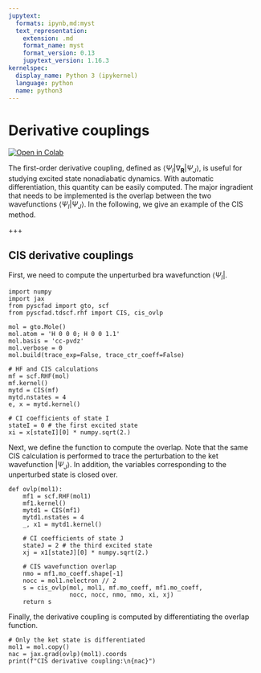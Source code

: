 ```yaml
---
jupytext:
  formats: ipynb,md:myst
  text_representation:
    extension: .md
    format_name: myst
    format_version: 0.13
    jupytext_version: 1.16.3
kernelspec:
  display_name: Python 3 (ipykernel)
  language: python
  name: python3
---
```


# Derivative couplings

[![Open in Colab](https://colab.research.google.com/assets/colab-badge.svg)](https://colab.research.google.com/github/fishjojo/pyscfad/blob/doc/doc/source/getting_started/tutorial/04_nac_cis.ipynb)

The first-order derivative coupling, defined as $\langle \Psi_I |\nabla_\mathbf{R} | \Psi_J\rangle$,
is useful for studying excited state nonadiabatic dynamics.
With automatic differentiation, this quantity can be easily computed.
The major ingradient that needs to be implemented is the overlap between the two wavefunctions $\langle \Psi_I | \Psi_J\rangle$.
In the following, we give an example of the CIS method.

+++

## CIS derivative couplings

First, we need to compute the unperturbed bra wavefunction $\langle \Psi_I |$.

```{code-cell} ipython3
import numpy
import jax
from pyscfad import gto, scf
from pyscfad.tdscf.rhf import CIS, cis_ovlp

mol = gto.Mole()
mol.atom = 'H 0 0 0; H 0 0 1.1'
mol.basis = 'cc-pvdz'
mol.verbose = 0
mol.build(trace_exp=False, trace_ctr_coeff=False)

# HF and CIS calculations
mf = scf.RHF(mol)
mf.kernel()
mytd = CIS(mf)
mytd.nstates = 4
e, x = mytd.kernel()

# CI coefficients of state I
stateI = 0 # the first excited state
xi = x[stateI][0] * numpy.sqrt(2.)
```

Next, we define the function to compute the overlap.
Note that the same CIS calculation is performed to trace the perturbation to the ket wavefunction $|\Psi_J\rangle$.
In addition, the variables corresponding to the unperturbed state is closed over.

```{code-cell} ipython3
def ovlp(mol1):
    mf1 = scf.RHF(mol1)
    mf1.kernel()
    mytd1 = CIS(mf1)
    mytd1.nstates = 4
    _, x1 = mytd1.kernel()
    
    # CI coefficients of state J
    stateJ = 2 # the third excited state
    xj = x1[stateJ][0] * numpy.sqrt(2.)
    
    # CIS wavefunction overlap
    nmo = mf1.mo_coeff.shape[-1]
    nocc = mol1.nelectron // 2
    s = cis_ovlp(mol, mol1, mf.mo_coeff, mf1.mo_coeff,
                 nocc, nocc, nmo, nmo, xi, xj)
    return s
```

Finally, the derivative coupling is computed by differentiating the overlap function.

```{code-cell} ipython3
# Only the ket state is differentiated
mol1 = mol.copy()
nac = jax.grad(ovlp)(mol1).coords
print(f"CIS derivative coupling:\n{nac}")
```
